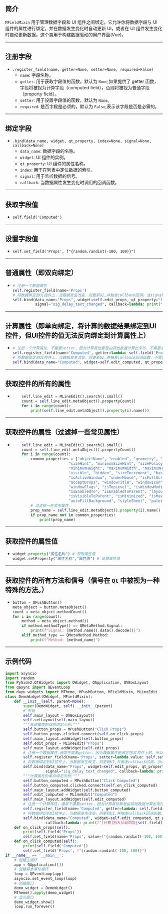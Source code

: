 ## 简介
`MFieldMixin` 用于管理数据字段和 UI 组件之间绑定。它允许你将数据字段与 UI 组件的属性进行绑定，并在数据发生变化时自动更新 UI，或者在 UI 组件发生变化时自动更新数据。这个类用于构建数据驱动的用户界面(Vue)。
******
## 注册字段
  - `.register_field(name, getter=None, setter=None, required=False)`
    - `name`: 字段名称。
    - `getter`: 用于获取字段值的函数，默认为 `None`,如果提供了 getter 函数，字段将被视为计算字段（computed field），否则将被视为普通字段（property field）。
    - `setter`: 用于设置字段值的函数，默认为 `None`。
    - `required`: 是否字段是必须的，默认为 `False`,表示该字段是否是必需的。
********
## 绑定字段
  - `.bind(data_name, widget, qt_property, index=None, signal=None, callback=None)`
    - `data_name`: 数据字段的名称。
    - `widget`: UI 组件的实例。
    - `qt_property`: UI 组件的属性名称。
    - `index`: 用于在列表中定位数据的索引。
    - `signal`: 用于监听数据的信号。
    - `callback`: 当数据属性发生变化时调用的回调函数。
******
## 获取字段值
  - `self.field('Computed')`
******
## 设置字段值
  - `self.set_field('Props', f"{random.randint(-100, 100)}")`
******
## 普通属性（即双向绑定）
  - ```python        
    # 注册一个数据属性
    self.register_field(name='Props')
    # 将数据绑定到UI控件上，当数据发生改变，则更新UI,并触发callback回调。当signal信号触发，则更新UI数据到数据属性，因数据属性发生改变，所以也会触发callback回调。
    self.bind(data_name="Props", widget=self.edit_props, qt_property="text",
              signal="sig_delay_text_changed", callback=lambda: print("触发回调函数"))
******
## 计算属性（即单向绑定，将计算的数据结果绑定到UI控件，但UI控件的值无法反向绑定到计算属性上）
  - ```python
    # 注册一个计算属性，不需要setter，因为计算属性都是由其他数据计算出来的，不需要手动设置。
    self.register_field(name='Computed', getter=lambda: self.field('Props') * 2 if self.field('Props') else 0)
    # 将数据绑定到UI控件上，当数据发生改变，则更新UI,并触发callback回调函数。不需要设置signal，因为是单向的，计算属性是自动更新的。
    self.bind(data_name="Computed", widget=self.edit_computed, qt_property="text", callback=lambda: print("触发回调函数1"))
******
## 获取控件的所有的属性
  - ```python
        self.line_edit = MLineEdit().search().small()
        count = self.line_edit.metaObject().propertyCount()
        for i in range(count):
            print(self.line_edit.metaObject().property(i).name())
    ```
******
## 获取控件的属性（过滤掉一些常见属性）
  - ```python
        self.line_edit = MLineEdit().search().small()
        count = self.line_edit.metaObject().propertyCount()
        for i in range(count):
            common_properties = {"objectName", "enabled", "geometry", "size", "pos", "x", "y", "width", "height", "rect",
                             "sizeHint", "minimumSizeHint", "sizePolicy", "minimumSize", "maximumSize", "minimumWidth",
                             "minimumHeight", "maximumWidth", "maximumHeight", "focusPolicy", "focus", "updatesEnabled",
                             "visible", "hidden", "sizeIncrement", "baseSize", "cursor", "mouseTracking",
                             "isActiveWindow", "underMouse", "isFullScreen", "windowOpacity", "windowModified",
                             "acceptDrops", "windowTitle", "windowIcon", "windowIconText", "windowFilePath",
                             "windowFlags", "isTopLevel", "isWindowModified", "isModal", "windowModality", "isEnabled",
                             "isEnabledTo", "isEnabledToParent", "layoutDirection", "isVisible", "isVisibleTo",
                             "isVisibleToParent", "isMinimized", "isMaximized", "isSizeGripEnabled",
                             "autoFillBackground", "styleSheet", "palette", "font", "cursor"}
            # 过滤掉一些常用属性
            prop_name = self.line_edit.metaObject().property(i).name()
            if prop_name not in common_properties:
                print(prop_name)
    ```
******
## 获取控件的属性值
  - ```python
    widget.property("属性名称") # 获取属性值
    widget.setProperty("属性名称","属性值") # 设置属性值
    ```
******
## 获取控件的所有方法和信号（信号在 `Qt` 中被视为一种特殊的方法。）
  - ```python
    button = QPushButton()
    meta_object = button.metaObject()
    count = meta_object.methodCount()
    for i in range(count):
        method = meta_object.method(i)
        if method.methodType() == QMetaMethod.Signal:
            print(f"Signal: {method.name().data().decode()}")
        elif method_type == QMetaMethod.Method:
            print(f"Method: {method_name}")
    ```
******
## 示例代码

```python
import asyncio
import random
from PySide2.QtWidgets import QWidget, QApplication, QVBoxLayout
from qasync import QEventLoop
from dayu_widgets import MTheme, MPushButton, MFieldMixin, MLineEdit
class DemoWidget(QWidget, MFieldMixin):
    def __init__(self, parent=None):
        super(DemoWidget, self).__init__(parent)
        # 布局
        self.main_layout = QVBoxLayout()
        self.setLayout(self.main_layout)
        """普通属性的双向绑定示例:"""
        self.button_props = MPushButton("Click Props")
        self.button_props.clicked.connect(self.on_click_props)
        self.main_layout.addWidget(self.button_props)
        self.edit_props = MLineEdit("Props")
        self.main_layout.addWidget(self.edit_props)
        # 注册一个数据属性,通常不需要getter，因为数据属性是绑定在UI控件上的，所以会自动更新。
        self.register_field(name='Props', setter=lambda value: self.set_field('Props', value))
        # 将数据绑定到UI控件上，当数据发生改变，则更新UI,并触发callback回调。当signal信号触发，则更新UI数据到数据属性，因数据属性发生改变，所以也会触发callback回调。
        self.bind(data_name="Props", widget=self.edit_props, qt_property="text",
                  signal="sig_delay_text_changed", callback=lambda: print(f"[普通]触发回调函数{self.field('Props')}"))
        """计算属性的单向绑定示例:"""
        self.button_computed = MPushButton("Click Computed")
        self.button_computed.clicked.connect(self.on_click_computed)
        self.main_layout.addWidget(self.button_computed)
        self.edit_computed = MLineEdit("Computed")
        self.main_layout.addWidget(self.edit_computed)
        # 注册一个计算属性，通常不需要setter，因为计算属性都是由其他数据计算出来的，不需要手动设置。
        self.register_field(name='Computed', getter=lambda: self.field('Props') * 2 if self.field('Props') else 0)
        # 将数据绑定到UI控件上，当数据发生改变，则更新UI,并触发callback回调函数。通常不需要signal，因为计算属性是自动更新的。
        self.bind(data_name="Computed", widget=self.edit_computed, qt_property="text",
                  callback=lambda: print(f"[计算]触发回调函数{self.field('Computed')}"))
    def on_click_props(self):
        print(self.field('Props'))
        self.set_field(name='Props', value=f"{random.randint(-100, 100)}")
    def on_click_computed(self):
        print(self.field('Computed'))
        self.set_field('Props', f"{random.randint(-100, 100)}")
if __name__ == '__main__':
    # 创建主循环
    app = QApplication([])
    # 创建异步事件循环
    loop = QEventLoop(app)
    asyncio.set_event_loop(loop)
    # 创建窗口
    demo_widget = DemoWidget()
    MTheme().apply(demo_widget)
    # 显示窗口
    demo_widget.show()
    loop.run_forever()
